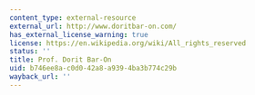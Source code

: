 ```yaml
---
content_type: external-resource
external_url: http://www.doritbar-on.com/
has_external_license_warning: true
license: https://en.wikipedia.org/wiki/All_rights_reserved
status: ''
title: Prof. Dorit Bar-On
uid: b746ee8a-c0d0-42a8-a939-4ba3b774c29b
wayback_url: ''
---
```

